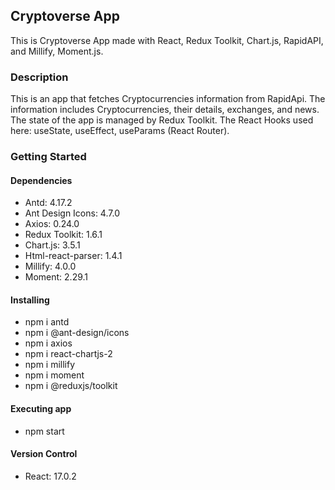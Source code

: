 ## Cryptoverse App

This is Cryptoverse App made with React, Redux Toolkit, Chart.js, RapidAPI, and Millify, Moment.js. 

### Description

This is an app that fetches Cryptocurrencies information from RapidApi. The information includes Cryptocurrencies, their details, exchanges, and news. The state of the app is managed by Redux Toolkit. The React Hooks used here: useState, useEffect, useParams (React Router). 

### Getting Started

#### Dependencies

- Antd: 4.17.2
- Ant Design Icons: 4.7.0
- Axios: 0.24.0
- Redux Toolkit: 1.6.1
- Chart.js: 3.5.1
- Html-react-parser: 1.4.1
- Millify: 4.0.0
- Moment: 2.29.1


#### Installing

- npm i antd
- npm i @ant-design/icons
- npm i axios
- npm i react-chartjs-2
- npm i millify
- npm i moment
- npm i @reduxjs/toolkit

#### Executing app

- npm start 

#### Version Control

- React: 17.0.2 
